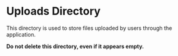 # Uploads Directory

This directory is used to store files uploaded by users through the application.

**Do not delete this directory, even if it appears empty.**